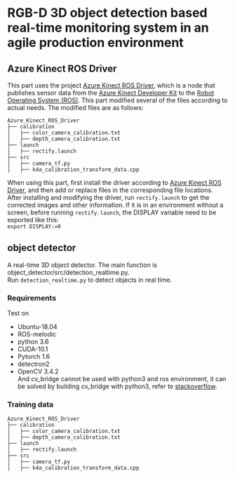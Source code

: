# RGB-D 3D object detection based real-time monitoring system in an agile production environment

## Azure Kinect ROS Driver
 This part uses the project [Azure Kinect ROS Driver](https://github.com/microsoft/Azure_Kinect_ROS_Driver), which is a
node that publishes sensor data from the [Azure Kinect Developer Kit](https://azure.microsoft.com/en-us/services/kinect-dk/)
to the [Robot Operating System (ROS)](https://www.ros.org/). This part modified several of the files according to actual needs. 
The modified files are as follows:
```
Azure_Kinect_ROS_Driver
├── calibration
│   ├── color_camera_calibration.txt
│   ├── depth_camera_calibration.txt
├── launch
│   ├── rectify.launch
├── src
│   ├── camera_tf.py
│   ├── k4a_calibration_transform_data.cpp
```
When using this part, first install the driver according to [Azure Kinect ROS Driver](https://github.com/microsoft/Azure_Kinect_ROS_Driver),
and then add or replace files in the corresponding file locations.  
After installing and modifying the driver, run `rectify.launch` to get the corrected images and other information.
If it is in an environment without a screen, before running `rectify.launch`, the DISPLAY variable need to be exported like this:  
`export DISPLAY:=0`

## object detector
A real-time 3D object detector. The main function is object_detector/src/detection_realtime.py.  
Run `detection_realtime.py` to detect objects in real time.
### Requirements
Test on
* Ubuntu-18.04
* ROS-melodic
* python 3.6
* CUDA-10.1
* Pytorch 1.6
* detectron2
* OpenCV 3.4.2  
And cv_bridge cannot be used with python3 and ros environment, it can be solved by building cv_bridge with python3,
refer to [stackoverflow](https://stackoverflow.com/questions/49221565/unable-to-use-cv-bridge-with-ros-kinetic-and-python3).  
### Training data
```
Azure_Kinect_ROS_Driver
├── calibration
│   ├── color_camera_calibration.txt
│   ├── depth_camera_calibration.txt
├── launch
│   ├── rectify.launch
├── src
│   ├── camera_tf.py
│   ├── k4a_calibration_transform_data.cpp
```
